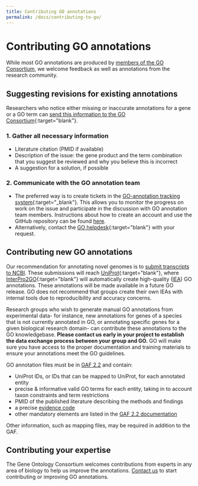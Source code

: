 ```yaml
---
title: Contributing GO annotations
permalink: /docs/contributing-to-go/
---
```


# Contributing GO annotations
While most GO annotations are produced by [members of the GO Consortium](/docs/go-consortium/), we welcome feedback as well as annotations from the research community.

## Suggesting revisions for existing annotations
Researchers who notice either missing or inaccurate annotations for a gene or a GO term can [send this information to the GO Consortium](http://help.geneontology.org/){:target="blank"}.

###  1. Gather all necessary information
- Literature citation (PMID if available)
- Description of the issue: the gene product and the term combination that you suggest be reviewed and why you believe this is incorrect
- A suggestion for a solution, if possible

### 2. Communicate with the GO annotation team
* The preferred way is to create tickets in the [GO-annotation tracking system](https://github.com/geneontology/go-annotation/issues){:target="_blank"}. This allows you to monitor the progress on work on the issue and participate in the discussion with GO annotation team members. Instructions about how to create an account and use the GitHub repository can be found [here](/docs/how-to-submit-requests/). 
* Alternatively, contact the [GO helpdesk](http://help.geneontology.org/){:target="blank"} with your request.

## Contributing new GO annotations
Our recommendation for annotating novel genomes is to [submit transcripts to NCBI](https://www.ncbi.nlm.nih.gov/). These submissions will reach [UniProt](https://www.uniprot.org/){:target="blank"}, where [InterPro2GO](https://www.ebi.ac.uk/GOA/InterPro2GO){:target="blank"} will automatically create high-quality ([IEA](/docs/guide-go-evidence-codes/)) GO annotations.  These annotations will be made available in a future GO release. GO does not recommend that groups create their own IEAs with internal tools due to reproducibility and accuracy concerns. 

Research groups who wish to generate manual GO annotations from experimental data- for instance, new annotations for genes of a species that is not currently annotated in GO, or annotating specific genes for a given biological research domain- can contribute these annotations to the GO knowledgebase. **Please contact us early in your project to establish the data exchange process between your group and GO.** GO will make sure you have access to the proper documentation and training materials to ensure your annotations meet the GO guidelines.

GO annotation files must be in [GAF 2.2](/docs/go-annotation-file-gaf-format-2.2/) and contain:
- UniProt IDs, or IDs that can be mapped to UniProt, for each annotated entity
- precise & informative valid GO terms for each entity, taking in to account taxon constraints and term restrictions
- PMID of the published literature describing the methods and findings
- a precise [evidence code](/docs/guide-go-evidence-codes/)
- other mandatory elements are listed in the [GAF 2.2 documentation](/docs/go-annotation-file-gaf-format-2.2/)

Other information, such as mapping files, may be required in addition to the GAF.

## Contributing your expertise
The Gene Ontology Consortium welcomes contributions from experts in any area of biology to help us improve the annotations. [Contact us](mailto:help@geneontology.org) to start contributing or improving GO annotations. 
